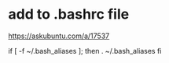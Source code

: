 # add to .bashrc file
https://askubuntu.com/a/17537

if [ -f ~/.bash_aliases ]; then
. ~/.bash_aliases
fi
